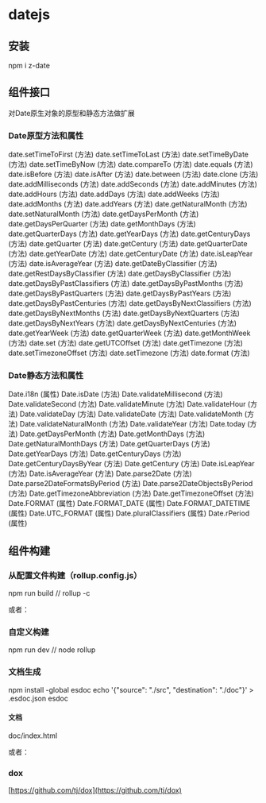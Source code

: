 # datejs

## 安装
npm i z-date

## 组件接口
对Date原生对象的原型和静态方法做扩展

### Date原型方法和属性

date.setTimeToFirst (方法)
date.setTimeToLast (方法)
date.setTimeByDate (方法)
date.setTimeByNow (方法)
date.compareTo (方法)
date.equals (方法)
date.isBefore (方法)
date.isAfter (方法)
date.between (方法)
date.clone (方法)
date.addMilliseconds (方法)
date.addSeconds (方法)
date.addMinutes (方法)
date.addHours (方法)
date.addDays (方法)
date.addWeeks (方法)
date.addMonths (方法)
date.addYears (方法)
date.getNaturalMonth (方法)
date.setNaturalMonth (方法)
date.getDaysPerMonth (方法)
date.getDaysPerQuarter (方法)
date.getMonthDays (方法)
date.getQuarterDays (方法)
date.getYearDays (方法)
date.getCenturyDays (方法)
date.getQuarter (方法)
date.getCentury (方法)
date.getQuarterDate (方法)
date.getYearDate (方法)
date.getCenturyDate (方法)
date.isLeapYear (方法)
date.isAverageYear (方法)
date.getDateByClassifier (方法)
date.getRestDaysByClassifier (方法)
date.getDaysByClassifier (方法)
date.getDaysByPastClassifiers (方法)
date.getDaysByPastMonths (方法)
date.getDaysByPastQuarters (方法)
date.getDaysByPastYears (方法)
date.getDaysByPastCenturies (方法)
date.getDaysByNextClassifiers (方法)
date.getDaysByNextMonths (方法)
date.getDaysByNextQuarters (方法)
date.getDaysByNextYears (方法)
date.getDaysByNextCenturies (方法)
date.getYearWeek (方法)
date.getQuarterWeek (方法)
date.getMonthWeek (方法)
date.set (方法)
date.getUTCOffset (方法)
date.getTimezone (方法)
date.setTimezoneOffset (方法)
date.setTimezone (方法)
date.format (方法)

### Date静态方法和属性

Date.i18n (属性)
Date.isDate (方法)
Date.validateMillisecond (方法)
Date.validateSecond (方法)
Date.validateMinute (方法)
Date.validateHour (方法)
Date.validateDay (方法)
Date.validateDate (方法)
Date.validateMonth (方法)
Date.validateNaturalMonth (方法)
Date.validateYear (方法)
Date.today (方法)
Date.getDaysPerMonth (方法)
Date.getMonthDays (方法)
Date.getNaturalMonthDays (方法)
Date.getQuarterDays (方法)
Date.getYearDays (方法)
Date.getCenturyDays (方法)
Date.getCenturyDaysByYear (方法)
Date.getCentury (方法)
Date.isLeapYear (方法)
Date.isAverageYear (方法)
Date.parse2Date (方法)
Date.parse2DateFormatsByPeriod (方法)
Date.parse2DateObjectsByPeriod (方法)
Date.getTimezoneAbbreviation (方法)
Date.getTimezoneOffset (方法)
Date.FORMAT (属性)
Date.FORMAT_DATE (属性)
Date.FORMAT_DATETIME (属性)
Date.UTC_FORMAT (属性)
Date.pluralClassifiers (属性)
Date.rPeriod (属性)

## 组件构建

### 从配置文件构建（rollup.config.js）
npm run build // rollup -c

或者：

### 自定义构建
npm run dev // node rollup

### 文档生成
npm install -global esdoc
echo '{"source": "./src", "destination": "./doc"}' > .esdoc.json
esdoc
#### 文档
doc/index.html

或者：

### dox
[https://github.com/tj/dox](https://github.com/tj/dox)
